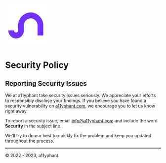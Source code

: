<img src="services/site/public/images/a11yphant_Logo_Signet.png" height="138">


# Security Policy

## Reporting Security Issues

We at a11yphant take security issues seriously. We appreciate your efforts to responsibly disclose your findings. If you believe you have found a security vulnerability on [a11yphant.com](a11yphant.com), we encourage you to let us know right away.



To report a security issue, email [info@a11yphant.com](mailto:info@a11yphant.com) and include the word **Security** in the subject line.

We'll try to do our best to quickly fix the problem and keep you updated throughout the process.


<hr style="color:white; height:1.5px; width:100%;"/>

© 2022 - 2023, a11yphant.